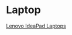 # Laptop

[Lenovo IdeaPad Laptops](https://www.bnsbareact.org/blog/lenovo-ideapad-laptops-performance-design-and-value)
